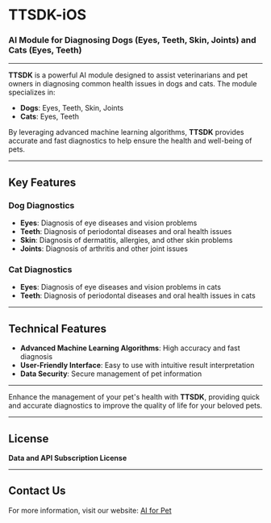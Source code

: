 # TTSDK-iOS
### AI Module for Diagnosing Dogs (Eyes, Teeth, Skin, Joints) and Cats (Eyes, Teeth)

---

**TTSDK** is a powerful AI module designed to assist veterinarians and pet owners in diagnosing common health issues in dogs and cats. The module specializes in:

- **Dogs**: Eyes, Teeth, Skin, Joints
- **Cats**: Eyes, Teeth

By leveraging advanced machine learning algorithms, **TTSDK** provides accurate and fast diagnostics to help ensure the health and well-being of pets.

---

## Key Features

### Dog Diagnostics
- **Eyes**: Diagnosis of eye diseases and vision problems
- **Teeth**: Diagnosis of periodontal diseases and oral health issues
- **Skin**: Diagnosis of dermatitis, allergies, and other skin problems
- **Joints**: Diagnosis of arthritis and other joint issues

### Cat Diagnostics
- **Eyes**: Diagnosis of eye diseases and vision problems in cats
- **Teeth**: Diagnosis of periodontal diseases and oral health issues in cats

---

## Technical Features
- **Advanced Machine Learning Algorithms**: High accuracy and fast diagnosis
- **User-Friendly Interface**: Easy to use with intuitive result interpretation
- **Data Security**: Secure management of pet information

---

Enhance the management of your pet's health with **TTSDK**, providing quick and accurate diagnostics to improve the quality of life for your beloved pets.

---

## License
**Data and API Subscription License**

---

## Contact Us
For more information, visit our website: [AI for Pet](https://www.aiforpet.com/)
